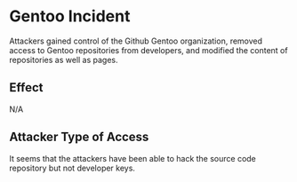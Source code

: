 # Gentoo Incident

Attackers gained control of the Github Gentoo organization, 
removed access to Gentoo repositories from developers, 
and modified the content of repositories as well as pages.


## Effect

N/A

## Attacker Type of Access

It seems that the attackers have been able to hack 
the source code repository but not developer keys.





